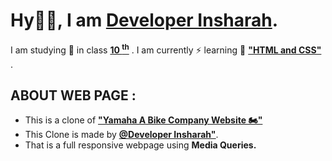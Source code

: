 <h1>Hy👋🏻, I am <b><u>Developer Insharah</u></b>.</h1>
I am studying 📖 in class <b><u>10 <sup>th</sup></u></b> .
I am currently ⚡ learning 📖 <b> <u> "HTML and CSS"</u> </b>.
<h2>ABOUT WEB PAGE :</h2>
<ul>
  <li>This is a clone of <b><u>"Yamaha A Bike Company Website 🏍️"</u></b></li>
  <li>This Clone is made by <a href="https://github.com/DeveloperInsharah"><b><u>@Developer Insharah"</u></b></a>.</li>
  <li>That is a full responsive webpage using <b>Media Queries.</b></li>
</ul>
